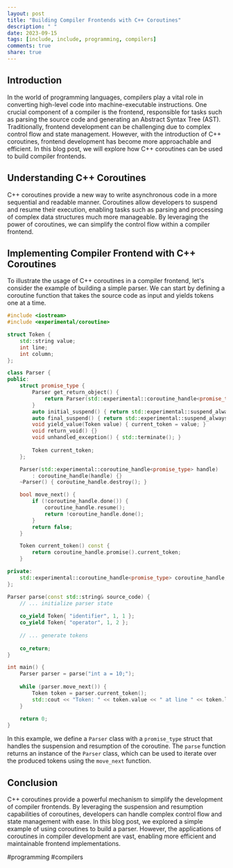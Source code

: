 ```yaml
---
layout: post
title: "Building Compiler Frontends with C++ Coroutines"
description: " "
date: 2023-09-15
tags: [include, include, programming, compilers]
comments: true
share: true
---
```


## Introduction

In the world of programming languages, compilers play a vital role in converting high-level code into machine-executable instructions. One crucial component of a compiler is the frontend, responsible for tasks such as parsing the source code and generating an Abstract Syntax Tree (AST). Traditionally, frontend development can be challenging due to complex control flow and state management. However, with the introduction of C++ coroutines, frontend development has become more approachable and efficient. In this blog post, we will explore how C++ coroutines can be used to build compiler frontends.

## Understanding C++ Coroutines

C++ coroutines provide a new way to write asynchronous code in a more sequential and readable manner. Coroutines allow developers to suspend and resume their execution, enabling tasks such as parsing and processing of complex data structures much more manageable. By leveraging the power of coroutines, we can simplify the control flow within a compiler frontend.

## Implementing Compiler Frontend with C++ Coroutines

To illustrate the usage of C++ coroutines in a compiler frontend, let's consider the example of building a simple parser. We can start by defining a coroutine function that takes the source code as input and yields tokens one at a time.

```cpp
#include <iostream>
#include <experimental/coroutine>

struct Token {
    std::string value;
    int line;
    int column;
};

class Parser {
public:
    struct promise_type {
        Parser get_return_object() {
            return Parser(std::experimental::coroutine_handle<promise_type>::from_promise(*this));
        }
        auto initial_suspend() { return std::experimental::suspend_always{}; }
        auto final_suspend() { return std::experimental::suspend_always{}; }
        void yield_value(Token value) { current_token = value; }
        void return_void() {}
        void unhandled_exception() { std::terminate(); }
        
        Token current_token;
    };

    Parser(std::experimental::coroutine_handle<promise_type> handle)
        : coroutine_handle(handle) {}
    ~Parser() { coroutine_handle.destroy(); }

    bool move_next() {
        if (!coroutine_handle.done()) {
            coroutine_handle.resume();
            return !coroutine_handle.done();
        }
        return false;
    }

    Token current_token() const {
        return coroutine_handle.promise().current_token;
    }

private:
    std::experimental::coroutine_handle<promise_type> coroutine_handle;
};

Parser parse(const std::string& source_code) {
    // ... initialize parser state
    
    co_yield Token{ "identifier", 1, 1 };
    co_yield Token{ "operator", 1, 2 };
    
    // ... generate tokens
    
    co_return;
}

int main() {
    Parser parser = parse("int a = 10;");
    
    while (parser.move_next()) {
        Token token = parser.current_token();
        std::cout << "Token: " << token.value << " at line " << token.line << " column " << token.column << std::endl;
    }
    
    return 0;
}
```

In this example, we define a `Parser` class with a `promise_type` struct that handles the suspension and resumption of the coroutine. The `parse` function returns an instance of the `Parser` class, which can be used to iterate over the produced tokens using the `move_next` function.

## Conclusion

C++ coroutines provide a powerful mechanism to simplify the development of compiler frontends. By leveraging the suspension and resumption capabilities of coroutines, developers can handle complex control flow and state management with ease. In this blog post, we explored a simple example of using coroutines to build a parser. However, the applications of coroutines in compiler development are vast, enabling more efficient and maintainable frontend implementations.

#programming #compilers